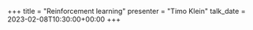 +++
title = "Reinforcement learning"
presenter = "Timo Klein"
talk_date = 2023-02-08T10:30:00+00:00
+++
